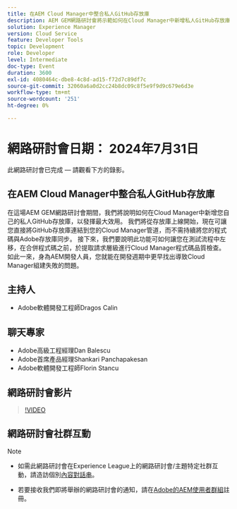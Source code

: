 ```yaml
---
title: 在AEM Cloud Manager中整合私人GitHub存放庫
description: AEM GEM網路研討會將示範如何在Cloud Manager中新增私人GitHub存放庫、將其直接連結至管道，以及按住Shift鍵測試，以在合併程式碼之前識別提取請求層級的問題。
solution: Experience Manager
version: Cloud Service
feature: Developer Tools
topic: Development
role: Developer
level: Intermediate
doc-type: Event
duration: 3600
exl-id: 4080464c-dbe8-4c8d-ad15-f72d7c89df7c
source-git-commit: 32060a6a0d2cc24b8dc09c8f5e9f9d9c679e6d3e
workflow-type: tm+mt
source-wordcount: '251'
ht-degree: 0%

---
```


# 網路研討會日期： 2024年7月31日

此網路研討會已完成 — 請觀看下方的錄影。

## 在AEM Cloud Manager中整合私人GitHub存放庫

在這場AEM GEM網路研討會期間，我們將說明如何在Cloud Manager中新增您自己的私人GitHub存放庫，以發揮最大效用。 我們將從存放庫上線開始，現在可讓您直接將GitHub存放庫連結到您的Cloud Manager管道，而不需持續將您的程式碼與Adobe存放庫同步。 接下來，我們要說明此功能可如何讓您在測試流程中左移，在合併程式碼之前，於提取請求層級進行Cloud Manager程式碼品質檢查。 如此一來，身為AEM開發人員，您就能在開發週期中更早找出導致Cloud Manager組建失敗的問題。

## 主持人

* Adobe軟體開發工程師Dragos Calin

## 聊天專家

* Adobe高級工程經理Dan Balescu
* Adobe首席產品經理Shankari Panchapakesan
* Adobe軟體開發工程師Florin Stancu

## 網路研討會影片

>[!VIDEO](https://video.tv.adobe.com/v/3432350)

## 網路研討會社群互動

>[!NOTE]
>
>* 如需此網路研討會在Experience League上的網路研討會/主題特定社群互動，請造訪個別[內容對話串](https://adobe.ly/4f1jhMo)。
>
>* 若要接收我們即將舉辦的網路研討會的通知，請在[Adobe的AEM使用者群組](https://aem-augs.adobe.com/)註冊。
